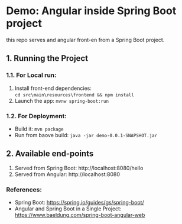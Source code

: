 # Demo: Angular inside Spring Boot project

this repo serves and angular front-en from a Spring Boot project.

## 1. Running the Project

### 1.1. For Local run: 
1. Install front-end dependencies:   
`cd src\main\resources\frontend && npm install`
2. Launch the app: `mvnw spring-boot:run`

### 1.2. For Deployment:
* Build it: `mvn package`
* Run from baove build: `java -jar demo-0.0.1-SNAPSHOT.jar`


## 2. Available end-points
1. Served from Spring Boot: http://localhost:8080/hello
2. Served from Angular: http://localhost:8080

### References:

* Spring Boot: https://spring.io/guides/gs/spring-boot/  
* Angular and Spring Boot in a Single Project: https://www.baeldung.com/spring-boot-angular-web
